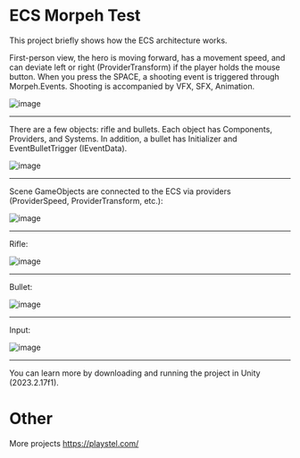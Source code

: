# ECS Morpeh Test

This project briefly shows how the ECS architecture works. 

First-person view, the hero is moving forward, has a movement speed, and can deviate left or right (ProviderTransform) if the player holds the mouse button. 
When you press the SPACE, a shooting event is triggered through Morpeh.Events. 
Shooting is accompanied by VFX, SFX, Animation.

![image](https://github.com/user-attachments/assets/63d54b8c-5e8a-493a-bb89-7f090e303f74)

---

There are a few objects: rifle and bullets.
Each object has Components, Providers, and Systems.
In addition, a bullet has Initializer and EventBulletTrigger (IEventData).

![image](https://github.com/user-attachments/assets/46f2ee7a-8609-4010-861f-63862be41de2)

---

Scene GameObjects are connected to the ECS via providers (ProviderSpeed, ProviderTransform, etc.):

![image](https://github.com/user-attachments/assets/1fb09116-c83a-42ab-ad5c-dee98d692405)

---

Rifle:

![image](https://github.com/user-attachments/assets/8f701b7c-877f-4958-b223-d25b91c44dc9)

---

Bullet:

![image](https://github.com/user-attachments/assets/74a97b17-c16c-4224-91df-611ec567a4af)

---

Input:

![image](https://github.com/user-attachments/assets/4d7565dd-6c48-4abe-a914-0df27e12f7a0)

---

You can learn more by downloading and running the project in Unity (2023.2.17f1). 

# Other

More projects https://playstel.com/





